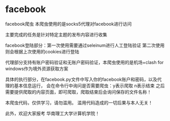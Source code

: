 # facebook
facebook爬虫
本爬虫使用的是socks5代理对facebook进行访问

主要完成的任务是针对特定主题的发布内容进行收集

facebook登陆部分：第一次使用需要通过seleinum进行人工登陆验证
第二次使用则会根据上次使用的cookies进行登陆

代理部分支持有账户密码验证和无账户密码验证，本爬虫使用的是机场+clash for windows作为境外资源获取方案

具体的执行部分，在facebook.py文件中写入你的facebook账户和密码，以及代理的基本信息运行，
会在命令行中询问是否需要爬虫：y表示爬取  n表示结束
之后需要提供爬取的内容页面，即可爬取，爬取结束后会询问保存的文件名称！

本爬虫代码，仅供学习，请勿滥用。
滥用代码造成的一切后果与本人无关！

此外，欢迎大家报考 华南理工大学计算机学院！
